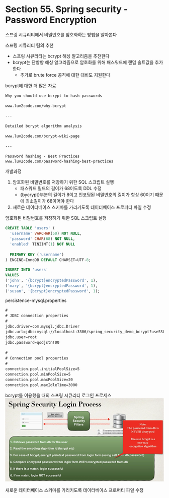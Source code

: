 # Section 55. Spring security - Password Encryption

스프링 시큐리티에서 비밀번호를 암호화하는 방법을 알아본다

스프링 시큐리티 팀의 추천

- 스프링 시큐리티는 bcrypt 해싱 알고리즘을 추천한다
- bcrypt는 단방향 해싱 알고리즘으로 암호화를 위해 패스워드에 랜덤 솔트값을 추가한다
  - 추가로 brute force 공격에 대한 대비도 지원한다

bcrypt에 대한 더 많은 자료

```text
Why you should use bcrypt to hash passwords

www.luv2code.com/why-bcrypt

---

Detailed bcrypt algorithm analysis

www.luv2code.com/bcrypt-wiki-page

---

Password hashing - Best Practices
www.luv2code.com/password-hashing-best-practices
```

개발과정

1. 암호화된 비밀번호를 저장하기 위한 SQL 스크립트 실행
   - 패스워드 필드의 길이가 68이도록 DDL 수정
   - {bycrypt}부분의 길이가 8이고 인코딩된 비밀번호의 길이가 항상 60이기 때문에 최소길이가 68이어야 한다
2. 새로운 데이터베이스 스키마를 가리키도록 데이터베이스 프로퍼티 파일 수정

암호화된 비밀번호를 저장하기 위한 SQL 스크립트 실행

```sql
CREATE TABLE 'users' (
  'username' VARCHAR(50) NOT NULL,
  'password' CHAR(68) NOT NULL,
  'enabled' TINIINT(1) NOT NULL

  PRIMARY KEY ('username')
) ENGINE=InnoDB DEFAULT CHARSET=UTF-8;
```

```sql
INSERT INTO 'users'
VALUES
('john', '{bcrypt}encryptedPassword', 1),
('mary', '{bcrypt}encryptedPassword', 1),
('susan', '{bcrypt}encryptedPassword', 1);
```

persistence-mysql.properties

```txt
#
# JDBC connection properties
#
jdbc.driver=com.mysql.jdbc.Driver
jdbc.url=jdbc:mysql://localhost:3306/spring_security_demo_bcrypt?useSSL=false # 이 부분이 변경됐다
jdbc.user=root
jdbc.password=qodjstn!00

#
# Connection pool properties
#
connection.pool.initialPoolSize=5
connection.pool.minPoolSize=5
connection.pool.maxPoolSize=20
connection.pool.maxIdleTime=3000
```

bcrypt를 이용했을 때의 스프링 시큐리티 로그인 프로세스
![login-process](./img/spring-security-login-process.png)

새로운 데이터베이스 스키마를 가리키도록 데이터베이스 프로퍼티 파일 수정
